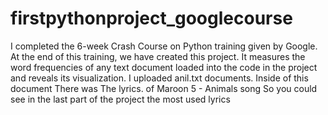 # firstpythonproject_googlecourse
I completed the 6-week Crash Course on Python training given by Google. At the end of this training, we have created this project.  It measures the word frequencies of any text document loaded into the code in the project and reveals its visualization.
I uploaded anil.txt documents. Inside of this document There was The lyrics. of Maroon 5 - Animals song 
So you could see in the last part of the project the most used lyrics 
